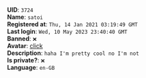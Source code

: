 **UID**: `3724`  
**Name**: `satoi`  
**Registered at**: `Thu, 14 Jan 2021 03:19:49 GMT`  
**Last login**: `Wed, 10 May 2023 23:40:40 GMT`  
**Banned**: `❌`  
**Avatar**: [click](/avatars/1700637a-ba0f-4f33-8587-bce7215fe1b1.png)  
**Description**: ```haha I'm pretty cool no I'm not```  
**Is private?**: `❌`  
**Language**: `en-GB`